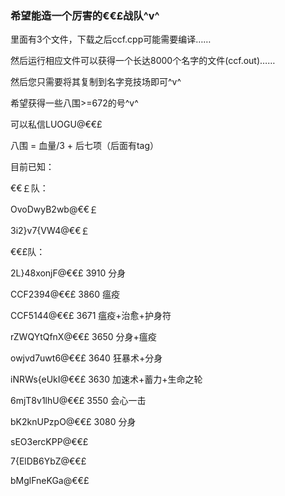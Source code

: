 ### 希望能造一个厉害的€€£战队^v^

里面有3个文件，下载之后ccf.cpp可能需要编译……

然后运行相应文件可以获得一个长达8000个名字的文件(ccf.out)……

然后您只需要将其复制到名字竞技场即可^v^

希望获得一些八围>=672的号^v^

可以私信LUOGU@€€£

八围 = 血量/3 + 后七项（后面有tag）

目前已知：

€€￡队：

OvoDwyB2wb@€€￡

3i2}v7{VW4@€€￡

€€£队：

2L}48xonjF@€€£ 3910 分身

CCF2394@€€£ 3860 瘟疫

CCF5144@€€£ 3671 瘟疫+治愈+护身符

rZWQYtQfnX@€€£ 3650 分身+瘟疫

owjvd7uwt6@€€£ 3640 狂暴术+分身

iNRWs{eUkI@€€£ 3630 加速术+蓄力+生命之轮

6mjT8v1lhU@€€£ 3550 会心一击

bK2knUPzpO@€€£ 3080 分身

sEO3ercKPP@€€£

7{ElDB6YbZ@€€£

bMglFneKGa@€€£
